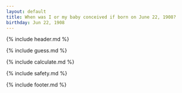 ```yaml
---
layout: default
title: When was I or my baby conceived if born on June 22, 1908?
birthday: Jun 22, 1908
---
```


{% include header.md %}

{% include guess.md %}

{% include calculate.md %}

{% include safety.md %}

{% include footer.md %}



